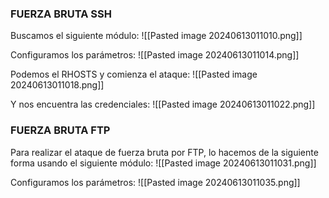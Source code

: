 ### FUERZA BRUTA SSH
Buscamos el siguiente módulo:
![[Pasted image 20240613011010.png]]

Configuramos los parámetros:
![[Pasted image 20240613011014.png]]

Podemos el RHOSTS y comienza el ataque:
![[Pasted image 20240613011018.png]]

Y nos encuentra las credenciales:
![[Pasted image 20240613011022.png]]
### FUERZA BRUTA FTP
Para realizar el ataque de fuerza bruta por FTP, lo hacemos de la siguiente forma usando el siguiente módulo:
![[Pasted image 20240613011031.png]]

Configuramos los parámetros:
![[Pasted image 20240613011035.png]]
